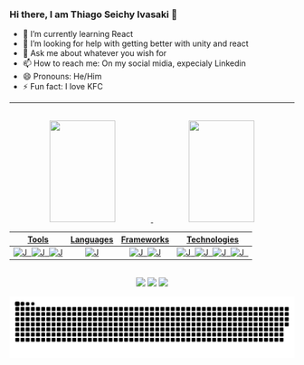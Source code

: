 ### Hi there, I am Thiago Seichy Ivasaki 👋

- 🌱 I’m currently learning React
- 🤔 I’m looking for help with getting better with unity and react
- 💬 Ask me about whatever you wish for
- 📫 How to reach me: On my social midia, expecialy Linkedin
- 😄 Pronouns:  He/Him
- ⚡ Fun fact: I love KFC

---------------------------------------------------------------------------------------------------------------------------------------------------------

<div style="display: inline_block" align="center"><br>
  <a href="https://github.com/Thivasaki">
  <img width="48%" height="180em" src="https://github-readme-stats.vercel.app/api?username=Thivasaki&show_icons=true&theme=tokyonight&include_all_commits=true&count_private=true"/>
  <img width="48%" height="180em" src="https://github-readme-stats.vercel.app/api/top-langs/?username=Thivasaki&layout=compact&langs_count=7&theme=tokyonight"/>
</div>


<div id='lojc' align="center">

| Tools  | Languages | Frameworks  | Technologies |  
|---|---|---|---|
|<div id='lojc' align="center"><img src="https://cdn.jsdelivr.net/gh/devicons/devicon/icons/vscode/vscode-original.svg" title="" alt="J" width="30" height="30"/>&nbsp;&nbsp;<img src="https://cdn.jsdelivr.net/gh/devicons/devicon/icons/github/github-original.svg" title="" alt="J" width="30" height="30"/>&nbsp;&nbsp;<img src="https://cdn.jsdelivr.net/gh/devicons/devicon/icons/jest/jest-plain.svg" title="" alt="J" width="30" height="30"/></div>|<div id='lojc' align="center"><img src="https://cdn.jsdelivr.net/gh/devicons/devicon/icons/javascript/javascript-original.svg" title="" alt="J" width="30" height="30"/></div>|<div id='lojc' align="center"><img src="https://cdn.jsdelivr.net/gh/devicons/devicon/icons/bootstrap/bootstrap-plain.svg" title="" alt="J" width="30" height="30"/>&nbsp;&nbsp;<img src="https://cdn.jsdelivr.net/gh/devicons/devicon/icons/react/react-original.svg" title="" alt="J" width="30" height="30"/></div>|<div id='lojc' align="center"><img src="https://cdn.jsdelivr.net/gh/devicons/devicon/icons/git/git-original.svg" title="" alt="J" width="35" height="35"/>&nbsp;&nbsp;<img src="https://cdn.jsdelivr.net/gh/devicons/devicon/icons/html5/html5-original.svg" title="" alt="J" width="30" height="30"/>&nbsp;&nbsp;<img src="https://cdn.jsdelivr.net/gh/devicons/devicon/icons/css3/css3-original.svg" title="" alt="J" width="30" height="30"/>&nbsp;&nbsp;<img src="https://cdn.jsdelivr.net/gh/devicons/devicon/icons/npm/npm-original-wordmark.svg" title="" alt="J" width="30" height="30"/>&nbsp;&nbsp;</div></div>| 


<div> 
<div style="display: inline_block" align="center"><br>
  <a href="https://www.instagram.com/thiagoseichy/" target="_blank"><img src="https://img.shields.io/badge/-Instagram-%23E4405F?style=for-the-badge&logo=instagram&logoColor=white"></a>
  <a href = "mailto:thiagoivasaki@gmail.com" ><img src="https://img.shields.io/badge/-Gmail-%23333?style=for-the-badge&logo=gmail&logoColor=white"></a>
  <a href="https://www.linkedin.com/in/thiago-ivasaki-012b5422a/" target="_blank"><img src="https://img.shields.io/badge/-LinkedIn-%230077B5?style=for-the-badge&logo=linkedin&logoColor=white"></a> 
 
  ![Snake animation](https://github.com/Thivasaki/Thivasaki/blob/output/github-contribution-grid-snake.svg)
 
</div>
